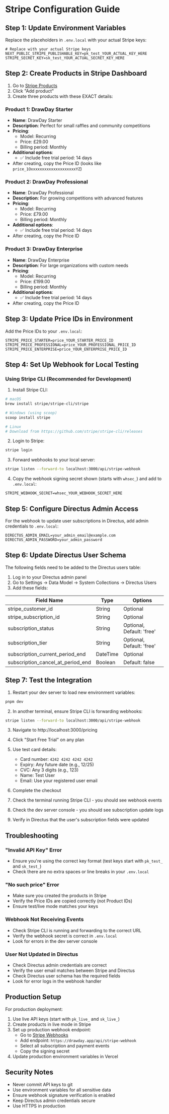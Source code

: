# Stripe Configuration Guide

## Step 1: Update Environment Variables

Replace the placeholders in `.env.local` with your actual Stripe keys:

```env
# Replace with your actual Stripe keys
NEXT_PUBLIC_STRIPE_PUBLISHABLE_KEY=pk_test_YOUR_ACTUAL_KEY_HERE
STRIPE_SECRET_KEY=sk_test_YOUR_ACTUAL_SECRET_KEY_HERE
```

## Step 2: Create Products in Stripe Dashboard

1. Go to [Stripe Products](https://dashboard.stripe.com/products)
2. Click "Add product"
3. Create three products with these EXACT details:

### Product 1: DrawDay Starter

- **Name**: DrawDay Starter
- **Description**: Perfect for small raffles and community competitions
- **Pricing**:
  - Model: Recurring
  - Price: £29.00
  - Billing period: Monthly
- **Additional options**:
  - ✅ Include free trial period: 14 days
- After creating, copy the Price ID (looks like `price_1OxxxxxxxxxxxxxxxxxxxxYZ`)

### Product 2: DrawDay Professional

- **Name**: DrawDay Professional
- **Description**: For growing competitions with advanced features
- **Pricing**:
  - Model: Recurring
  - Price: £79.00
  - Billing period: Monthly
- **Additional options**:
  - ✅ Include free trial period: 14 days
- After creating, copy the Price ID

### Product 3: DrawDay Enterprise

- **Name**: DrawDay Enterprise
- **Description**: For large organizations with custom needs
- **Pricing**:
  - Model: Recurring
  - Price: £199.00
  - Billing period: Monthly
- **Additional options**:
  - ✅ Include free trial period: 14 days
- After creating, copy the Price ID

## Step 3: Update Price IDs in Environment

Add the Price IDs to your `.env.local`:

```env
STRIPE_PRICE_STARTER=price_YOUR_STARTER_PRICE_ID
STRIPE_PRICE_PROFESSIONAL=price_YOUR_PROFESSIONAL_PRICE_ID
STRIPE_PRICE_ENTERPRISE=price_YOUR_ENTERPRISE_PRICE_ID
```

## Step 4: Set Up Webhook for Local Testing

### Using Stripe CLI (Recommended for Development)

1. Install Stripe CLI:

```bash
# macOS
brew install stripe/stripe-cli/stripe

# Windows (using scoop)
scoop install stripe

# Linux
# Download from https://github.com/stripe/stripe-cli/releases
```

2. Login to Stripe:

```bash
stripe login
```

3. Forward webhooks to your local server:

```bash
stripe listen --forward-to localhost:3000/api/stripe-webhook
```

4. Copy the webhook signing secret shown (starts with `whsec_`) and add to `.env.local`:

```env
STRIPE_WEBHOOK_SECRET=whsec_YOUR_WEBHOOK_SECRET_HERE
```

## Step 5: Configure Directus Admin Access

For the webhook to update user subscriptions in Directus, add admin credentials to `.env.local`:

```env
DIRECTUS_ADMIN_EMAIL=your_admin_email@example.com
DIRECTUS_ADMIN_PASSWORD=your_admin_password
```

## Step 6: Update Directus User Schema

The following fields need to be added to the Directus users table:

1. Log in to your Directus admin panel
2. Go to Settings → Data Model → System Collections → Directus Users
3. Add these fields:

| Field Name                        | Type     | Options                   |
| --------------------------------- | -------- | ------------------------- |
| stripe_customer_id                | String   | Optional                  |
| stripe_subscription_id            | String   | Optional                  |
| subscription_status               | String   | Optional, Default: 'free' |
| subscription_tier                 | String   | Optional, Default: 'free' |
| subscription_current_period_end   | DateTime | Optional                  |
| subscription_cancel_at_period_end | Boolean  | Default: false            |

## Step 7: Test the Integration

1. Restart your dev server to load new environment variables:

```bash
pnpm dev
```

2. In another terminal, ensure Stripe CLI is forwarding webhooks:

```bash
stripe listen --forward-to localhost:3000/api/stripe-webhook
```

3. Navigate to http://localhost:3000/pricing

4. Click "Start Free Trial" on any plan

5. Use test card details:
   - Card number: `4242 4242 4242 4242`
   - Expiry: Any future date (e.g., 12/25)
   - CVC: Any 3 digits (e.g., 123)
   - Name: Test User
   - Email: Use your registered user email

6. Complete the checkout

7. Check the terminal running Stripe CLI - you should see webhook events

8. Check the dev server console - you should see subscription update logs

9. Verify in Directus that the user's subscription fields were updated

## Troubleshooting

### "Invalid API Key" Error

- Ensure you're using the correct key format (test keys start with `pk_test_` and `sk_test_`)
- Check there are no extra spaces or line breaks in your `.env.local`

### "No such price" Error

- Make sure you created the products in Stripe
- Verify the Price IDs are copied correctly (not Product IDs)
- Ensure test/live mode matches your keys

### Webhook Not Receiving Events

- Check Stripe CLI is running and forwarding to the correct URL
- Verify the webhook secret is correct in `.env.local`
- Look for errors in the dev server console

### User Not Updated in Directus

- Check Directus admin credentials are correct
- Verify the user email matches between Stripe and Directus
- Check Directus user schema has the required fields
- Look for error logs in the webhook handler

## Production Setup

For production deployment:

1. Use live API keys (start with `pk_live_` and `sk_live_`)
2. Create products in live mode in Stripe
3. Set up production webhook endpoint:
   - Go to [Stripe Webhooks](https://dashboard.stripe.com/webhooks)
   - Add endpoint: `https://drawday.app/api/stripe-webhook`
   - Select all subscription and payment events
   - Copy the signing secret
4. Update production environment variables in Vercel

## Security Notes

- Never commit API keys to git
- Use environment variables for all sensitive data
- Ensure webhook signature verification is enabled
- Keep Directus admin credentials secure
- Use HTTPS in production
